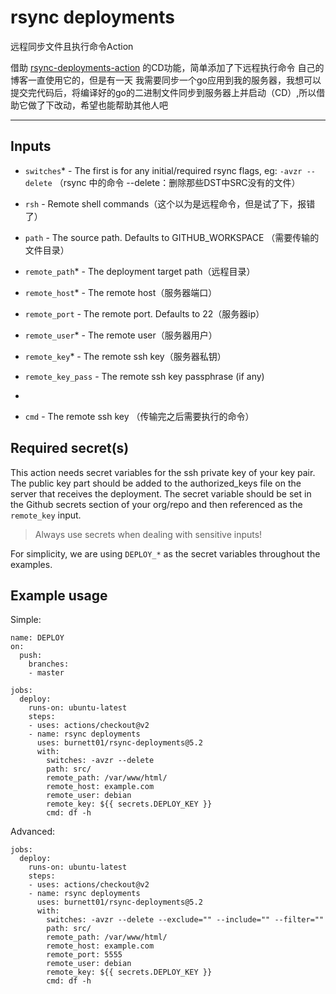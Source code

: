 # rsync deployments

远程同步文件且执行命令Action

借助 [rsync-deployments-action](https://github.com/marketplace/actions/rsync-deployments-action) 的CD功能，简单添加了下远程执行命令
自己的博客一直使用它的，但是有一天 我需要同步一个go应用到我的服务器，我想可以提交完代码后，将编译好的go的二进制文件同步到服务器上并启动（CD）,所以借助它做了下改动，希望也能帮助其他人吧

---

## Inputs

- `switches`* - The first is for any initial/required rsync flags, eg: `-avzr --delete` （rsync 中的命令 --delete：删除那些DST中SRC没有的文件）

- `rsh` - Remote shell commands（这个以为是远程命令，但是试了下，报错了）

- `path` - The source path. Defaults to GITHUB_WORKSPACE （需要传输的文件目录）

- `remote_path`* - The deployment target path（远程目录）

- `remote_host`* - The remote host（服务器端口）

- `remote_port` - The remote port. Defaults to 22（服务器ip）

- `remote_user`* - The remote user（服务器用户）

- `remote_key`* - The remote ssh key（服务器私钥）

- `remote_key_pass` - The remote ssh key passphrase (if any)
- 
- `cmd` - The remote ssh key （传输完之后需要执行的命令）


## Required secret(s)

This action needs secret variables for the ssh private key of your key pair. The public key part should be added to the authorized_keys file on the server that receives the deployment. The secret variable should be set in the Github secrets section of your org/repo and then referenced as the  `remote_key` input.

> Always use secrets when dealing with sensitive inputs!

For simplicity, we are using `DEPLOY_*` as the secret variables throughout the examples.

## Example usage

Simple:

```
name: DEPLOY
on:
  push:
    branches:
    - master

jobs:
  deploy:
    runs-on: ubuntu-latest
    steps:
    - uses: actions/checkout@v2
    - name: rsync deployments
      uses: burnett01/rsync-deployments@5.2
      with:
        switches: -avzr --delete
        path: src/
        remote_path: /var/www/html/
        remote_host: example.com
        remote_user: debian
        remote_key: ${{ secrets.DEPLOY_KEY }}
        cmd: df -h
```

Advanced:

```
jobs:
  deploy:
    runs-on: ubuntu-latest
    steps:
    - uses: actions/checkout@v2
    - name: rsync deployments
      uses: burnett01/rsync-deployments@5.2
      with:
        switches: -avzr --delete --exclude="" --include="" --filter=""
        path: src/
        remote_path: /var/www/html/
        remote_host: example.com
        remote_port: 5555
        remote_user: debian
        remote_key: ${{ secrets.DEPLOY_KEY }}
        cmd: df -h
```


